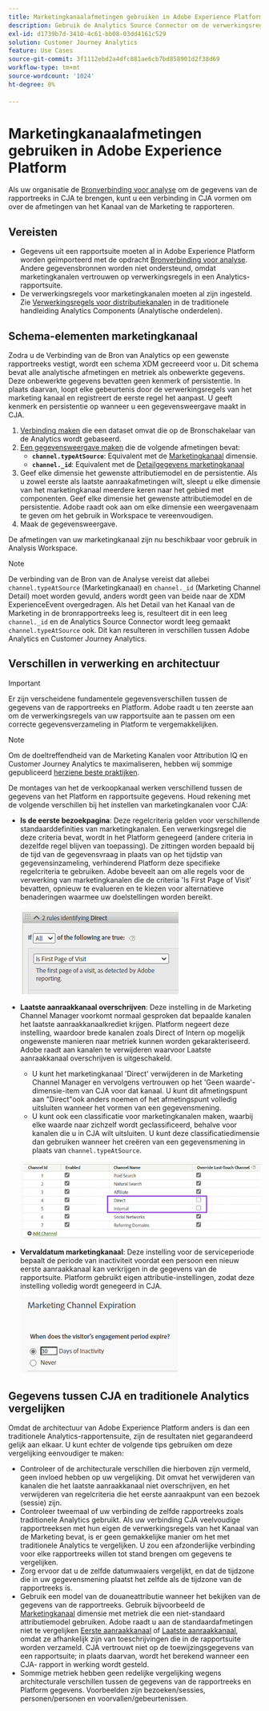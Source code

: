 ```yaml
---
title: Marketingkanaalafmetingen gebruiken in Adobe Experience Platform
description: Gebruik de Analytics Source Connector om de verwerkingsregels van het Kanaal van de Marketing in Adobe Experience Platform te brengen.
exl-id: d1739b7d-3410-4c61-bb08-03dd4161c529
solution: Customer Journey Analytics
feature: Use Cases
source-git-commit: 3f1112ebd2a4dfc881ae6cb7bd858901d2f38d69
workflow-type: tm+mt
source-wordcount: '1024'
ht-degree: 0%

---
```


# Marketingkanaalafmetingen gebruiken in Adobe Experience Platform

Als uw organisatie de [Bronverbinding voor analyse](https://experienceleague.adobe.com/docs/experience-platform/sources/connectors/adobe-applications/analytics.html) om de gegevens van de rapportreeks in CJA te brengen, kunt u een verbinding in CJA vormen om over de afmetingen van het Kanaal van de Marketing te rapporteren.

## Vereisten

* Gegevens uit een rapportsuite moeten al in Adobe Experience Platform worden geïmporteerd met de opdracht [Bronverbinding voor analyse](https://experienceleague.adobe.com/docs/experience-platform/sources/connectors/adobe-applications/analytics.html). Andere gegevensbronnen worden niet ondersteund, omdat marketingkanalen vertrouwen op verwerkingsregels in een Analytics-rapportsuite.
* De verwerkingsregels voor marketingkanalen moeten al zijn ingesteld. Zie [Verwerkingsregels voor distributiekanalen](https://experienceleague.adobe.com/docs/analytics/admin/admin-tools/manage-report-suites/edit-report-suite/marketing-channels/c-rules.html?lang=en) in de traditionele handleiding Analytics Components (Analytische onderdelen).

## Schema-elementen marketingkanaal

Zodra u de Verbinding van de Bron van Analytics op een gewenste rapportreeks vestigt, wordt een schema XDM gecreeerd voor u. Dit schema bevat alle analytische afmetingen en metriek als onbewerkte gegevens. Deze onbewerkte gegevens bevatten geen kenmerk of persistentie. In plaats daarvan, loopt elke gebeurtenis door de verwerkingsregels van het marketing kanaal en registreert de eerste regel het aanpast. U geeft kenmerk en persistentie op wanneer u een gegevensweergave maakt in CJA.

1. [Verbinding maken](/help/connections/create-connection.md) die een dataset omvat die op de Bronschakelaar van de Analytics wordt gebaseerd.
2. [Een gegevensweergave maken](/help/data-views/create-dataview.md) die de volgende afmetingen bevat:
   * **`channel.typeAtSource`**: Equivalent met de [Marketingkanaal](https://experienceleague.adobe.com/docs/analytics/components/dimensions/marketing-channel.html) dimensie.
   * **`channel._id`**: Equivalent met de [Detailgegevens marketingkanaal](https://experienceleague.adobe.com/docs/analytics/components/dimensions/marketing-detail.html)
3. Geef elke dimensie het gewenste attributiemodel en de persistentie. Als u zowel eerste als laatste aanraakafmetingen wilt, sleept u elke dimensie van het marketingkanaal meerdere keren naar het gebied met componenten. Geef elke dimensie het gewenste attributiemodel en de persistentie. Adobe raadt ook aan om elke dimensie een weergavenaam te geven om het gebruik in Workspace te vereenvoudigen.
4. Maak de gegevensweergave.

De afmetingen van uw marketingkanaal zijn nu beschikbaar voor gebruik in Analysis Workspace.

>[!NOTE]
>
> De verbinding van de Bron van de Analyse vereist dat allebei `channel.typeAtSource` (Marketingkanaal) en `channel._id` (Marketing Channel Detail) moet worden gevuld, anders wordt geen van beide naar de XDM ExperienceEvent overgedragen. Als het Detail van het Kanaal van de Marketing in de bronrapportreeks leeg is, resulteert dit in een leeg `channel._id` en de Analytics Source Connector wordt leeg gemaakt `channel.typeAtSource` ook. Dit kan resulteren in verschillen tussen Adobe Analytics en Customer Journey Analytics.

## Verschillen in verwerking en architectuur

>[!IMPORTANT]
>
>Er zijn verscheidene fundamentele gegevensverschillen tussen de gegevens van de rapportreeks en Platform. Adobe raadt u ten zeerste aan om de verwerkingsregels van uw rapportsuite aan te passen om een correcte gegevensverzameling in Platform te vergemakkelijken.

>[!NOTE]
>
>Om de doeltreffendheid van de Marketing Kanalen voor Attribution IQ en Customer Journey Analytics te maximaliseren, hebben wij sommige gepubliceerd [herziene beste praktijken](https://experienceleague.adobe.com/docs/analytics/components/marketing-channels/mchannel-best-practices.html).

De montages van het de verkoopkanaal werken verschillend tussen de gegevens van het Platform en rapportsuite gegevens. Houd rekening met de volgende verschillen bij het instellen van marketingkanalen voor CJA:

* **Is de eerste bezoekpagina**: Deze regelcriteria gelden voor verschillende standaarddefinities van marketingkanalen. Een verwerkingsregel die deze criteria bevat, wordt in het Platform genegeerd (andere criteria in dezelfde regel blijven van toepassing). De zittingen worden bepaald bij de tijd van de gegevensvraag in plaats van op het tijdstip van gegevensinzameling, verhinderend Platform deze specifieke regelcriteria te gebruiken. Adobe beveelt aan om alle regels voor de verwerking van marketingkanalen die de criteria &#39;Is First Page of Visit&#39; bevatten, opnieuw te evalueren en te kiezen voor alternatieve benaderingen waarmee uw doelstellingen worden bereikt.

   ![Eerste pagina van het bezoek](../assets/first-page-of-visit.png)

* **Laatste aanraakkanaal overschrijven**: Deze instelling in de Marketing Channel Manager voorkomt normaal gesproken dat bepaalde kanalen het laatste aanraakkanaalkrediet krijgen. Platform negeert deze instelling, waardoor brede kanalen zoals Direct of Intern op mogelijk ongewenste manieren naar metriek kunnen worden gekarakteriseerd. Adobe raadt aan kanalen te verwijderen waarvoor Laatste aanraakkanaal overschrijven is uitgeschakeld.
   * U kunt het marketingkanaal &#39;Direct&#39; verwijderen in de Marketing Channel Manager en vervolgens vertrouwen op het &#39;Geen waarde&#39;-dimensie-item van CJA voor dat kanaal. U kunt dit afmetingspunt aan &quot;Direct&quot;ook anders noemen of het afmetingspunt volledig uitsluiten wanneer het vormen van een gegevensmening.
   * U kunt ook een classificatie voor marketingkanalen maken, waarbij elke waarde naar zichzelf wordt geclassificeerd, behalve voor kanalen die u in CJA wilt uitsluiten. U kunt deze classificatiedimensie dan gebruiken wanneer het creëren van een gegevensmening in plaats van `channel.typeAtSource`.

   ![Laatste aanraakkanaal overschrijven](../assets/override-last-touch-channel.png)

* **Vervaldatum marketingkanaal**: Deze instelling voor de serviceperiode bepaalt de periode van inactiviteit voordat een persoon een nieuw eerste aanraakkanaal kan verkrijgen in de gegevens van de rapportsuite. Platform gebruikt eigen attributie-instellingen, zodat deze instelling volledig wordt genegeerd in CJA.

   ![Vervaldatum marketingkanaal](../assets/marketing-channel-expiration.png)

## Gegevens tussen CJA en traditionele Analytics vergelijken

Omdat de architectuur van Adobe Experience Platform anders is dan een traditionele Analytics-rapportensuite, zijn de resultaten niet gegarandeerd gelijk aan elkaar. U kunt echter de volgende tips gebruiken om deze vergelijking eenvoudiger te maken:

* Controleer of de architecturale verschillen die hierboven zijn vermeld, geen invloed hebben op uw vergelijking. Dit omvat het verwijderen van kanalen die het laatste aanraakkanaal niet overschrijven, en het verwijderen van regelcriteria die het eerste aanraakpunt van een bezoek (sessie) zijn.
* Controleer tweemaal of uw verbinding de zelfde rapportreeks zoals traditionele Analytics gebruikt. Als uw verbinding CJA veelvoudige rapportreeksen met hun eigen de verwerkingsregels van het Kanaal van de Marketing bevat, is er geen gemakkelijke manier om het met traditionele Analytics te vergelijken. U zou een afzonderlijke verbinding voor elke rapportreeks willen tot stand brengen om gegevens te vergelijken.
* Zorg ervoor dat u de zelfde datumwaaiers vergelijkt, en dat de tijdzone die in uw gegevensmening plaatst het zelfde als de tijdzone van de rapportreeks is.
* Gebruik een model van de douaneattributie wanneer het bekijken van de gegevens van de rapportreeks. Gebruik bijvoorbeeld de [Marketingkanaal](https://experienceleague.adobe.com/docs/analytics/components/dimensions/marketing-channel.html) dimensie met metriek die een niet-standaard attributiemodel gebruiken. Adobe raadt u aan de standaardafmetingen niet te vergelijken [Eerste aanraakkanaal](https://experienceleague.adobe.com/docs/analytics/components/dimensions/first-touch-channel.html) of [Laatste aanraakkanaal](https://experienceleague.adobe.com/docs/analytics/components/dimensions/last-touch-channel.html), omdat ze afhankelijk zijn van toeschrijvingen die in de rapportsuite worden verzameld. CJA vertrouwt niet op de toewijzingsgegevens van een rapportsuite; in plaats daarvan, wordt het berekend wanneer een CJA- rapport in werking wordt gesteld.
* Sommige metriek hebben geen redelijke vergelijking wegens architecturale verschillen tussen de gegevens van de rapportreeks en Platform gegevens. Voorbeelden zijn bezoeken/sessies, personen/personen en voorvallen/gebeurtenissen.
